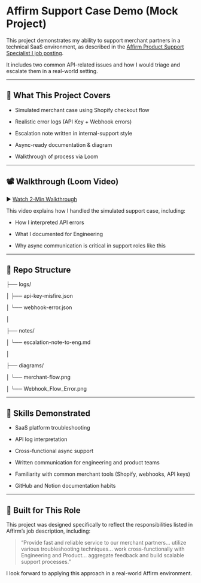 # Affirm Support Case Demo (Mock Project)

This project demonstrates my ability to support merchant partners in a technical SaaS environment, as described in the [Affirm Product Support Specialist I job posting](https://www.affirm.com/). 

It includes two common API-related issues and how I would triage and escalate them in a real-world setting.

---

## 🔧 What This Project Covers

- Simulated merchant case using Shopify checkout flow

- Realistic error logs (API Key + Webhook errors)

- Escalation note written in internal-support style

- Async-ready documentation & diagram

- Walkthrough of process via Loom

---

## 📽️ Walkthrough (Loom Video)

▶️ [Watch 2-Min Walkthrough](https://your-loom-link-here.com)

This video explains how I handled the simulated support case, including:

- How I interpreted API errors

- What I documented for Engineering
  
- Why async communication is critical in support roles like this

---

## 📁 Repo Structure



├── logs/

│   ├── api-key-misfire.json

│   └── webhook-error.json

│ 

├── notes/

│   └── escalation-note-to-eng.md

│ 

├── diagrams/

│   └── merchant-flow.png

│   └── Webhook_Flow_Error.png



---

## 🧠 Skills Demonstrated

- SaaS platform troubleshooting
  
- API log interpretation

- Cross-functional async support
  
- Written communication for engineering and product teams
  
- Familiarity with common merchant tools (Shopify, webhooks, API keys)
  
- GitHub and Notion documentation habits

---

## 💼 Built for This Role

This project was designed specifically to reflect the responsibilities listed in Affirm’s job description, including:

> “Provide fast and reliable service to our merchant partners... utilize various troubleshooting techniques... work cross-functionally with Engineering and Product... aggregate feedback and build scalable support processes.”

I look forward to applying this approach in a real-world Affirm environment.
